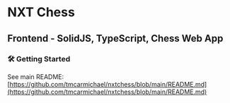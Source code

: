 # NXT Chess

## Frontend - SolidJS, TypeScript, Chess Web App

### 🛠️ Getting Started

See main README: [https://github.com/tmcarmichael/nxtchess/blob/main/README.md](https://github.com/tmcarmichael/nxtchess/blob/main/README.md)
